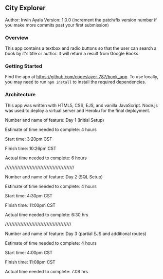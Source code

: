 ## City Explorer
Author: Irwin Ayala Version: 1.0.0 (increment the patch/fix version number if you make more commits past your first submission)

### Overview
This app contains a textbox and radio buttons so that the user can search a book by it's title or author.  It will return a result from Google Books. 

### Getting Started
Find the app at https://github.com/codeslayer-787/book_app.  To use locally, you may need to run `npm install` to install the required dependencies.  

### Architecture
This app was written with HTML5, CSS, EJS, and vanilla JavaScript. Node.js was used to deploy a virtual server and Heroku for the final deployment.

Number and name of feature: Day 1 (Initial Setup)

Estimate of time needed to complete: 4 hours

Start time: 3:20pm CST

Finish time: 10:26pm CST

Actual time needed to complete: 6 hours

/////////////////////////////////////////////

Number and name of feature: Day 2 (SQL Setup)

Estimate of time needed to complete: 4 hours

Start time: 4:30pm CST

Finish time: 11:00pm CST

Actual time needed to complete: 6:30 hrs

///////////////////////////////////////////

Number and name of feature: Day 3 (partial EJS and additional routes)

Estimate of time needed to complete: 4 hours

Start time: 4:00pm CST

Finish time: 11:08pm CST

Actual time needed to complete: 7:08 hrs
